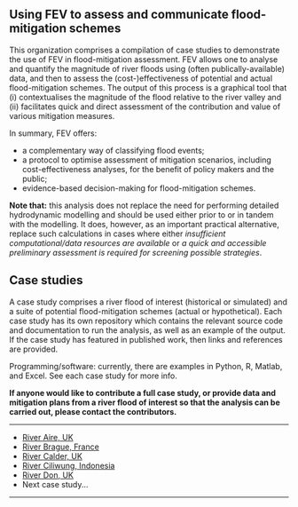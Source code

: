 ## Using FEV to assess and communicate flood-mitigation schemes

This organization comprises a compilation of case studies to demonstrate the use of FEV in flood-mitigation assessment. FEV allows one to analyse and quantify the magnitude of river floods using (often publically-available) data, and then to assess the (cost-)effectiveness of potential and actual flood-mitigation schemes. The output of this process is a graphical tool that (i) contextualises the magnitude of the flood relative to the river valley and (ii) facilitates quick and direct assessment of the contribution and value of various mitigation measures.

In summary, FEV offers:
* a complementary way of classifying flood events;
* a protocol to optimise assessment of mitigation scenarios, including cost-effectiveness analyses, for the benefit of policy makers and the public;
* evidence-based decision-making for flood-mitigation schemes.

**Note that:** this analysis does not replace the need for performing detailed hydrodynamic modelling and should be used either prior to or in tandem with the modelling. It does, however, as an important practical alternative, replace such calculations in cases where either *insufficient computational/data resources are available* or *a quick and accessible preliminary assessment is required for screening possible strategies*.

## Case studies
A case study comprises a river flood of interest (historical or simulated) and a suite of potential flood-mitigation schemes (actual or hypothetical).
Each case study has its own repository which contains the relevant source code and documentation to run the analysis, as well as an example of the output. If the case study has featured in published work, then links and references are provided. 

Programming/software: currently, there are examples in Python, R, Matlab, and Excel. See each case study for more info.

**If anyone would like to contribute a full case study, or provide data and mitigation plans from a river flood of interest so that the analysis can be carried out, please contact the contributors.** 

---
* [River Aire, UK](https://github.com/Flood-Excess-Volume/RiverAire)
* [River Brague, France](https://github.com/Flood-Excess-Volume/RiverBrague)
* [River Calder, UK](https://github.com/Flood-Excess-Volume/RiverCalder)
* [River Ciliwung, Indonesia](https://github.com/Flood-Excess-Volume/RiverCiliwung)
* [River Don, UK](https://github.com/Flood-Excess-Volume/RiverDon)
* Next case study...
---
